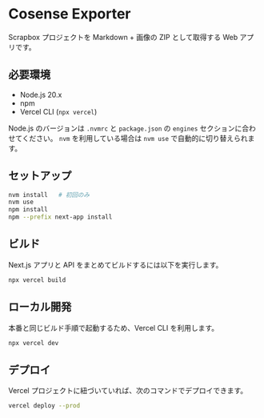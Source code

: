 # Cosense Exporter

Scrapbox プロジェクトを Markdown + 画像の ZIP として取得する Web アプリです。

## 必要環境

- Node.js 20.x
- npm
- Vercel CLI (`npx vercel`)

Node.js のバージョンは `.nvmrc` と `package.json` の `engines` セクションに合わせてください。
`nvm` を利用している場合は `nvm use` で自動的に切り替えられます。

## セットアップ

```bash
nvm install   # 初回のみ
nvm use
npm install
npm --prefix next-app install
```

## ビルド

Next.js アプリと API をまとめてビルドするには以下を実行します。

```bash
npx vercel build
```

## ローカル開発

本番と同じビルド手順で起動するため、Vercel CLI を利用します。

```bash
npx vercel dev
```

## デプロイ

Vercel プロジェクトに紐づいていれば、次のコマンドでデプロイできます。

```bash
vercel deploy --prod
```

